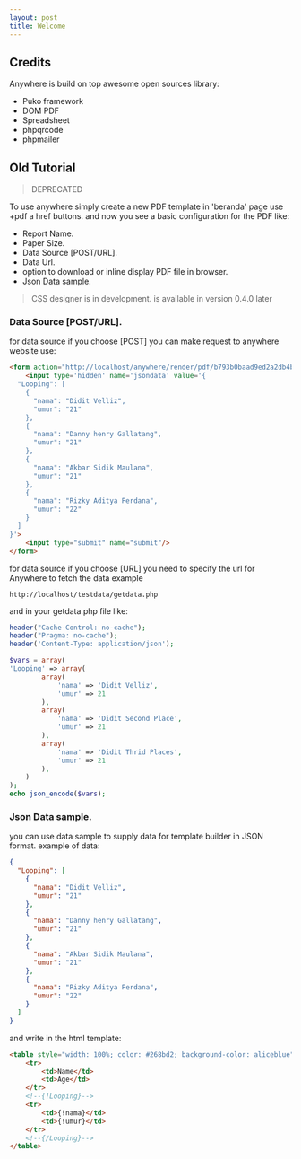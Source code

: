 ```yaml
---
layout: post
title: Welcome
---
```


## Credits

Anywhere is build on top awesome open sources library:

* Puko framework
* DOM PDF
* Spreadsheet
* phpqrcode
* phpmailer

## Old Tutorial

> DEPRECATED

To use anywhere simply create a new PDF template in 'beranda' page use +pdf a href buttons.
and now you see a basic configuration for the PDF like:

* Report Name.
* Paper Size.
* Data Source [POST/URL].
* Data Url.
* option to download or inline display PDF file in browser.
* Json Data sample.

> CSS designer is in development. is available in version 0.4.0 later

### Data Source [POST/URL].
for data source if you choose [POST] you can make request to anywhere website use:

```HTML
<form action="http://localhost/anywhere/render/pdf/b793b0baad9ed2a2db4b5774fc63de8a/1" method="post">
    <input type='hidden' name='jsondata' value='{
  "Looping": [
    {
      "nama": "Didit Velliz",
      "umur": "21"
    },
    {
      "nama": "Danny henry Gallatang",
      "umur": "21"
    },
    {
      "nama": "Akbar Sidik Maulana",
      "umur": "21"
    },
    {
      "nama": "Rizky Aditya Perdana",
      "umur": "22"
    }
  ]
}'>
    <input type="submit" name="submit"/>
</form>
```

for data source if you choose [URL] you need to specify the url for Anywhere to fetch the data example 

```
http://localhost/testdata/getdata.php
```

and in your getdata.php file like:

```PHP
header("Cache-Control: no-cache");
header("Pragma: no-cache");
header('Content-Type: application/json');

$vars = array(
'Looping' => array(
		array(
			'nama' => 'Didit Velliz',
			'umur' => 21
		),
		array(
			'nama' => 'Didit Second Place',
			'umur' => 21
		),
		array(
			'nama' => 'Didit Thrid Places',
			'umur' => 21
		),
	)
);
echo json_encode($vars);
```

### Json Data sample.
you can use data sample to supply data for template builder in JSON format. example of data:

```JSON
{
  "Looping": [
    {
      "nama": "Didit Velliz",
      "umur": "21"
    },
    {
      "nama": "Danny henry Gallatang",
      "umur": "21"
    },
    {
      "nama": "Akbar Sidik Maulana",
      "umur": "21"
    },
    {
      "nama": "Rizky Aditya Perdana",
      "umur": "22"
    }
  ]
}

```

and write in the html template:

```HTML
<table style="width: 100%; color: #268bd2; background-color: aliceblue">
    <tr>
        <td>Name</td>
        <td>Age</td>
    </tr>
    <!--{!Looping}-->
    <tr>
        <td>{!nama}</td>
        <td>{!umur}</td>
    </tr>
    <!--{/Looping}-->
</table>
```